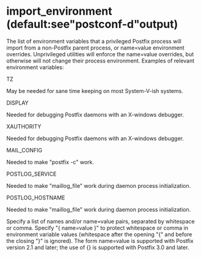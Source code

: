 # import_environment (default:see"postconf-d"output) 

 The list of environment variables that a privileged Postfix
process will import from a non-Postfix parent process, or name=value
environment overrides.  Unprivileged utilities will enforce the
name=value overrides, but otherwise will not change their process
environment.  Examples of relevant environment variables: 



TZ

May be needed for sane time keeping on most System-V-ish systems.


DISPLAY

Needed for debugging Postfix daemons with an X-windows debugger. 

XAUTHORITY

Needed for debugging Postfix daemons with an X-windows debugger. 

MAIL_CONFIG

Needed to make "postfix -c" work. 

POSTLOG_SERVICE

Needed to make "maillog_file" work during daemon
process initialization. 

POSTLOG_HOSTNAME

Needed to make "maillog_file" work during daemon
process initialization. 



 Specify a list of names and/or name=value pairs, separated by
whitespace or comma. Specify "{ name=value }" to protect whitespace
or comma in environment variable values (whitespace after the opening "{" and
before the closing "}"
is ignored). The form name=value is supported with Postfix version
2.1 and later; the use of {} is supported with Postfix 3.0 and
later.  



